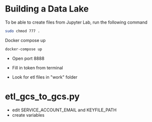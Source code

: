 # Building a Data Lake

To be able to create files from Jupyter Lab, run the following command
```sh
sudo chmod 777 .
```

Docker compose up
```sh
docker-compose up
```

- Open port 8888

- Fill in token from terminal

- Look for etl files in "work" folder

# etl_gcs_to_gcs.py
- edit SERVICE_ACCOUNT_EMAIL and KEYFILE_PATH
- create variables